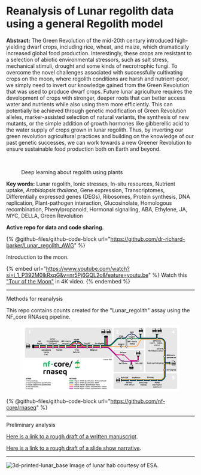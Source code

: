 # Reanalysis of Lunar regolith data using a general Regolith model

**Abstract:** The Green Revolution of the mid-20th century introduced high-yielding dwarf crops, including rice, wheat, and maize, which dramatically increased global food production. Interestingly, these crops are resistant to a selection of abiotic environmental stressors, such as salt stress, mechanical stimuli, drought and some kinds of necrotrophic fungi. To overcome the novel challenges associated with successfully cultivating crops on the moon, where regolith conditions are harsh and nutrient-poor, we simply need to invert our knowledge gained from the Green Revolution that was used to produce dwarf crops. Future lunar agriculture requires the development of crops with stronger, deeper roots that can better access water and nutrients while also using them more efficiently. This can potentially be achieved through genetic modification of Green Revolution alleles, marker-assisted selection of natural variants, the synthesis of new mutants, or the simple addition of growth hormones like gibberellic acid to the water supply of crops grown in lunar regolith. Thus, by inverting our green revolution agricultural practices and building on the knowledge of our past genetic successes, we can work towards a new Greener Revolution to ensure sustainable food production both on Earth and beyond.

<figure><img src="https://github.com/dr-richard-barker/Lunar_regolith_deeplearning/assets/8679982/3f17413c-2c34-408a-803a-024d78bb2d02" alt=""><figcaption><p>Deep learning about regolith using plants</p></figcaption></figure>

**Key words:** Lunar regolith, Ionic stresses, In-situ resources, Nutrient uptake, _Arabidopsis thaliana_, Gene expression, Transcriptomes, Differentially expressed genes (DEGs), Ribosomes, Protein synthesis, DNA replication, Plant-pathogen interaction, Glucosinolate, Homologous recombination, Phenylpropanoid, Hormonal signalling, ABA, Ethylene, JA, MYC, DELLA, Green Revolution

**Active repo for data and code sharing.**

{% @github-files/github-code-block url="https://github.com/dr-richard-barker/Lunar_regolith_AWG" %}

Introduction to the moon.

{% embed url="https://www.youtube.com/watch?si=i_1_P392M0lkRxqG&v=nr5Pj6GQL2o&feature=youtu.be" %}
Watch this ["Tour of the Moon"](https://youtu.be/nr5Pj6GQL2o?si=i\_1\_P392M0lkRxqG) in 4K video.
{% endembed %}

***

Methods for reanalysis

This repo contains counts created for the "Lunar\_regolith" assay using the NF\_core RNAseq pipeline.

<figure><img src=".gitbook/assets/image (1) (1) (1) (1).png" alt=""><figcaption></figcaption></figure>

{% @github-files/github-code-block url="https://github.com/nf-core/rnaseq" %}

***

Preliminary analysis

[Here is a link to a rough draft of a written manuscript](https://docs.google.com/document/d/1-np5DNb4gzrFckPqts1aCl-zTZpZt98fSMhH4DehIKQ/edit?usp=sharing).

[Here is a link to a rough draft of a slide show narrative](https://docs.google.com/presentation/d/1a\_\_b4exPY8by33kcYLlLfEo\_rVxcj7CM7w\_\_xbTRThE/edit?usp=sharing).



***



![3d-printed-lunar\_base Image of lunar hab courtesy of ESA.](https://github.com/dr-richard-barker/Lunar\_regolith\_deeplearning/assets/8679982/8ef677e4-5b39-46b2-9467-eaabcd633e7b)

